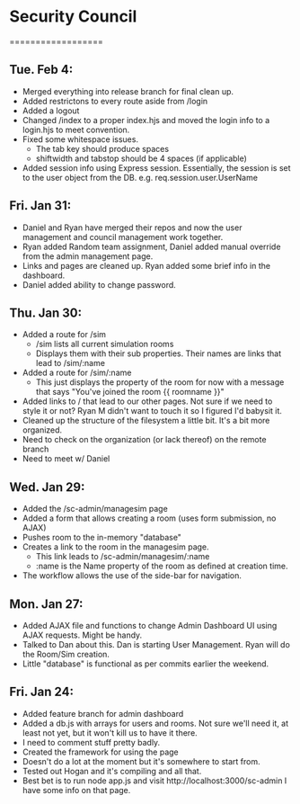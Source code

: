 # Security Council
==================

## Tue. Feb 4:
* Merged everything into release branch for final clean up.
* Added restrictons to every route aside from /login
* Added a logout
* Changed /index to a proper index.hjs and moved the login info to a login.hjs to meet convention.
* Fixed some whitespace issues.
    * The tab key should produce spaces
    * shiftwidth and tabstop should be 4 spaces (if applicable)
* Added session info using Express session. Essentially, the session is set to the user object from the DB. e.g. req.session.user.UserName

## Fri. Jan 31:
* Daniel and Ryan have merged their repos and now the user management and council management work together.
* Ryan added Random team assignment, Daniel added manual override from the admin management page.
* Links and pages are cleaned up. Ryan added some brief info in the dashboard.
* Daniel added ability to change password.

## Thu. Jan 30:
* Added a route for /sim
    * /sim lists all current simulation rooms
    * Displays them with their sub properties. Their names are links that lead to /sim/:name
* Added a route for /sim/:name
    * This just displays the property of the room for now with a message that says "You've joined the room {{ roomname }}"
* Added links to / that lead to our other pages. Not sure if we need to style it or not? Ryan M didn't want to touch it so I figured I'd babysit it.
* Cleaned up the structure of the filesystem a little bit. It's a bit more organized.
* Need to check on the organization (or lack thereof) on the remote branch
* Need to meet w/ Daniel

## Wed. Jan 29:
* Added the /sc-admin/managesim page
* Added a form that allows creating a room (uses form submission, no AJAX)
* Pushes room to the in-memory "database"
* Creates a link to the room in the managesim page. 
    * This link leads to /sc-admin/managesim/:name
    * :name is the Name property of the room as defined at creation time.
* The workflow allows the use of the side-bar for navigation.

## Mon. Jan 27:
* Added AJAX file and functions to change Admin Dashboard UI using AJAX requests. Might be handy.
* Talked to Dan about this. Dan is starting User Management. Ryan will do the Room/Sim creation.
* Little "database" is functional as per commits earlier the weekend.

## Fri. Jan 24:
* Added feature branch for admin dashboard
* Added a db.js with arrays for users and rooms. Not sure we'll need it, at least not yet, but it won't kill us to have it there.
* I need to comment stuff pretty badly.
* Created the framework for using the page
* Doesn't do a lot at the moment but it's somewhere to start from.
* Tested out Hogan and it's compiling and all that.
* Best bet is to run node app.js and visit http://localhost:3000/sc-admin I have some info on that page.
